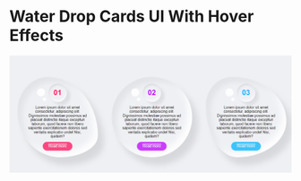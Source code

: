 # Water Drop Cards UI With Hover Effects
<img src="https://github.com/UmitRock/Water-Drop-Cards-UI-With-Hover-Effects/blob/main/Water%20Drop%20Cards%20UI%20With%20Hover%20Effects.png?raw=true" alt="Water Drop Cards UI With Hover Effects">
